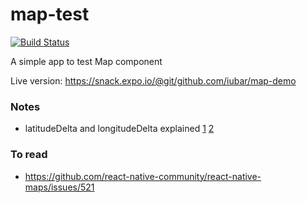 # map-test

[![Build Status](https://travis-ci.com/iubar/map-demo.svg?branch=master)](https://travis-ci.com/iubar/map-demo)

A simple app to test Map component

Live version: https://snack.expo.io/@git/github.com/iubar/map-demo

### Notes

 * latitudeDelta and longitudeDelta explained [1](https://stackoverflow.com/questions/36685372/how-to-zoom-in-out-in-react-native-map/36688156#36688156) [2](https://stackoverflow.com/questions/50882700/react-native-mapview-what-is-latitudedelta-longitudedelta)

### To read

* https://github.com/react-native-community/react-native-maps/issues/521
